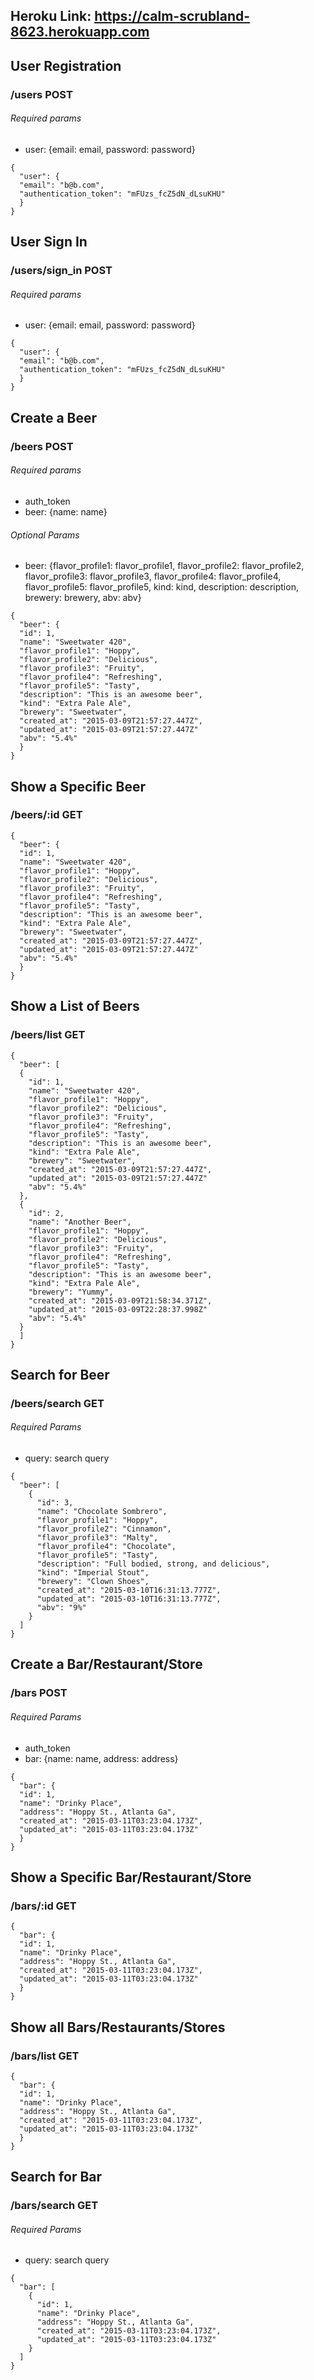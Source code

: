 ## Heroku Link: https://calm-scrubland-8623.herokuapp.com


## User Registration

### /users POST

###### Required params

* user: {email: email, password: password}
```
{
  "user": {
  "email": "b@b.com",
  "authentication_token": "mFUzs_fcZ5dN_dLsuKHU"
  }
}
```

## User Sign In

### /users/sign_in POST

###### Required params

* user: {email: email, password: password}
```
{
  "user": {
  "email": "b@b.com",
  "authentication_token": "mFUzs_fcZ5dN_dLsuKHU"
  }
}
```

## Create a Beer

### /beers POST

###### Required params

* auth_token
* beer: {name: name}

###### Optional Params

* beer: {flavor_profile1: flavor_profile1, flavor_profile2: flavor_profile2,
  flavor_profile3: flavor_profile3, flavor_profile4: flavor_profile4,
  flavor_profile5: flavor_profile5, kind: kind, description: description, brewery: brewery,   abv: abv}

```
{
  "beer": {
  "id": 1,
  "name": "Sweetwater 420",
  "flavor_profile1": "Hoppy",
  "flavor_profile2": "Delicious",
  "flavor_profile3": "Fruity",
  "flavor_profile4": "Refreshing",
  "flavor_profile5": "Tasty",
  "description": "This is an awesome beer",
  "kind": "Extra Pale Ale",
  "brewery": "Sweetwater",
  "created_at": "2015-03-09T21:57:27.447Z",
  "updated_at": "2015-03-09T21:57:27.447Z"
  "abv": "5.4%"
  }
}
```

## Show a Specific Beer

### /beers/:id GET

```
{
  "beer": {
  "id": 1,
  "name": "Sweetwater 420",
  "flavor_profile1": "Hoppy",
  "flavor_profile2": "Delicious",
  "flavor_profile3": "Fruity",
  "flavor_profile4": "Refreshing",
  "flavor_profile5": "Tasty",
  "description": "This is an awesome beer",
  "kind": "Extra Pale Ale",
  "brewery": "Sweetwater",
  "created_at": "2015-03-09T21:57:27.447Z",
  "updated_at": "2015-03-09T21:57:27.447Z"
  "abv": "5.4%"
  }
}
```

## Show a List of Beers

### /beers/list GET
```
{
  "beer": [
  {
    "id": 1,
    "name": "Sweetwater 420",
    "flavor_profile1": "Hoppy",
    "flavor_profile2": "Delicious",
    "flavor_profile3": "Fruity",
    "flavor_profile4": "Refreshing",
    "flavor_profile5": "Tasty",
    "description": "This is an awesome beer",
    "kind": "Extra Pale Ale",
    "brewery": "Sweetwater",
    "created_at": "2015-03-09T21:57:27.447Z",
    "updated_at": "2015-03-09T21:57:27.447Z"
    "abv": "5.4%"
  },
  {
    "id": 2,
    "name": "Another Beer",
    "flavor_profile1": "Hoppy",
    "flavor_profile2": "Delicious",
    "flavor_profile3": "Fruity",
    "flavor_profile4": "Refreshing",
    "flavor_profile5": "Tasty",
    "description": "This is an awesome beer",
    "kind": "Extra Pale Ale",
    "brewery": "Yummy",
    "created_at": "2015-03-09T21:58:34.371Z",
    "updated_at": "2015-03-09T22:28:37.998Z"
    "abv": "5.4%"
  }
  ]
}
```
## Search for Beer

### /beers/search GET

###### Required Params

* query: search query

```
{
  "beer": [
    {
      "id": 3,
      "name": "Chocolate Sombrero",
      "flavor_profile1": "Hoppy",
      "flavor_profile2": "Cinnamon",
      "flavor_profile3": "Malty",
      "flavor_profile4": "Chocolate",
      "flavor_profile5": "Tasty",
      "description": "Full bodied, strong, and delicious",
      "kind": "Imperial Stout",
      "brewery": "Clown Shoes",
      "created_at": "2015-03-10T16:31:13.777Z",
      "updated_at": "2015-03-10T16:31:13.777Z",
      "abv": "9%"
    }
  ]
}
```

## Create a Bar/Restaurant/Store

### /bars POST

###### Required Params

* auth_token
* bar: {name: name, address: address}

```
{
  "bar": {
  "id": 1,
  "name": "Drinky Place",
  "address": "Hoppy St., Atlanta Ga",
  "created_at": "2015-03-11T03:23:04.173Z",
  "updated_at": "2015-03-11T03:23:04.173Z"
  }
}
```

## Show a Specific Bar/Restaurant/Store

### /bars/:id GET

```
{
  "bar": {
  "id": 1,
  "name": "Drinky Place",
  "address": "Hoppy St., Atlanta Ga",
  "created_at": "2015-03-11T03:23:04.173Z",
  "updated_at": "2015-03-11T03:23:04.173Z"
  }
}
```

## Show all Bars/Restaurants/Stores

### /bars/list GET

```
{
  "bar": {
  "id": 1,
  "name": "Drinky Place",
  "address": "Hoppy St., Atlanta Ga",
  "created_at": "2015-03-11T03:23:04.173Z",
  "updated_at": "2015-03-11T03:23:04.173Z"
  }
}
```

## Search for Bar

### /bars/search GET

###### Required Params

* query: search query

```
{
  "bar": [
    {
      "id": 1,
      "name": "Drinky Place",
      "address": "Hoppy St., Atlanta Ga",
      "created_at": "2015-03-11T03:23:04.173Z",
      "updated_at": "2015-03-11T03:23:04.173Z"
    }
  ]
}
```
